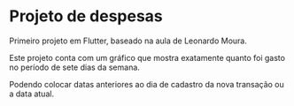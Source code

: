 # Projeto de despesas 

Primeiro projeto em Flutter, baseado na aula de Leonardo Moura.

Este projeto conta com um gráfico que mostra exatamente quanto foi gasto no período de sete dias da semana.

Podendo colocar datas anteriores ao dia de cadastro da nova transação ou a data atual.

